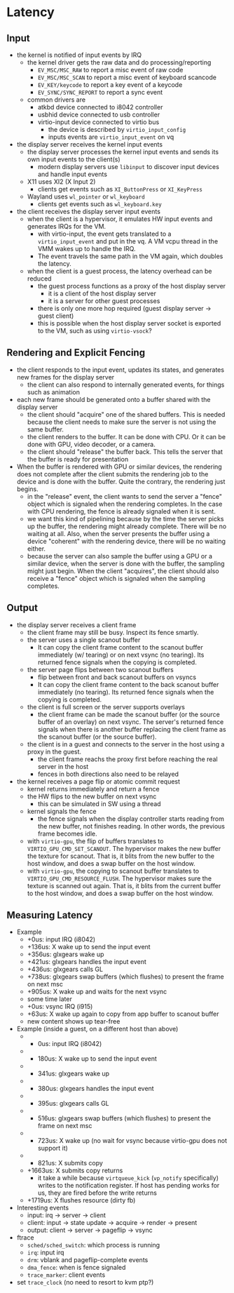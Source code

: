 # Latency

## Input

* the kernel is notified of input events by IRQ
  * the kernel driver gets the raw data and do processing/reporting
    * `EV_MSC/MSC_RAW` to report a misc event of raw code
    * `EV_MSC/MSC_SCAN` to report a misc event of keyboard scancode
    * `EV_KEY/keycode` to report a key event of a keycode
    * `EV_SYNC/SYNC_REPORT` to report a sync event
  * common drivers are
    * atkbd device connected to i8042 controller
    * usbhid device connected to usb controller
    * virtio-input device connected to virtio bus
      * the device is described by `virtio_input_config`
      * inputs events are `virtio_input_event` on vq
* the display server receives the kernel input events
  * the display server processes the kernel input events and sends its own
    input events to the client(s)
    * modern display servers use `libinput` to discover input devices and
      handle input events
  * X11 uses XI2 (X Input 2)
    * clients get events such as `XI_ButtonPress` or `XI_KeyPress`
  * Wayland uses `wl_pointer` or `wl_keyboard`
    * clients get events such as `wl_keyboard.key`
* the client receives the display server input events
  * when the client is a hypervisor, it emulates HW input events and generates
    IRQs for the VM.
    * with virtio-input, the event gets translated to a `virtio_input_event`
      and put in the vq.  A VM vcpu thread in the VMM wakes up to handle the
      IRQ.
    * The event travels the same path in the VM again, which doubles the
      latency.
  * when the client is a guest process, the latency overhead can be reduced
    * the guest process functions as a proxy of the host display server
      * it is a client of the host display server
      * it is a server for other guest processes
    * there is only one more hop required (guest display server -> guest
      client)
    * this is possible when the host display server socket is exported to the
      VM, such as using `virtio-vsock`?

## Rendering and Explicit Fencing

* the client responds to the input event, updates its states, and generates
  new frames for the display server
  * the client can also respond to internally generated events, for things
    such as animation
* each new frame should be generated onto a buffer shared with the display
  server
  * the client should "acquire" one of the shared buffers.  This is needed
    because the client needs to make sure the server is not using the same
    buffer.
  * the client renders to the buffer.  It can be done with CPU.  Or it can
    be done with GPU, video decoder, or a camera.
  * the client should "release" the buffer back.  This tells the server that
    the buffer is ready for presentation
* When the buffer is rendered with GPU or similar devices, the rendering does
  not complete after the client submits the rendering job to the device and is
  done with the buffer.  Quite the contrary, the rendering just begins.
  * in the "release" event, the client wants to send the server a "fence"
    object which is signaled when the rendering completes.  In the case with
    CPU rendering, the fence is already signaled when it is sent.
  * we want this kind of pipelining because by the time the server picks up
    the buffer, the rendering might already complete.  There will be no
    waiting at all.  Also, when the server presents the buffer using a device
    "coherent" with the rendering device, there will be no waiting either.
  * because the server can also sample the buffer using a GPU or a similar
    device, when the server is done with the buffer, the sampling might just
    begin.  When the client "acquires", the client should also receive a
    "fence" object which is signaled when the sampling completes.

## Output

* the display server receives a client frame
  * the client frame may still be busy.  Inspect its fence smartly.
  * the server uses a single scanout buffer
    * It can copy the client frame content to the scanout buffer immediately
      (w/ tearing) or on next vsync (no tearing).  Its returned fence signals
      when the copying is completed.
  * the server page flips between two scanout buffers
    * flip between front and back scanout buffers on vsyncs
    * It can copy the client frame content to the back scanout buffer
      immediately (no tearing).  Its returned fence signals when the copying
      is completed.
  * the client is full screen or the server supports overlays
    * the client frame can be made the scanout buffer (or the source buffer of
      an overlay) on next vsync.  The server's returned fence signals when
      there is another buffer replacing the client frame as the scanout buffer
      (or the source buffer).
  * the client is in a guest and connects to the server in the host using a
    proxy in the guest.
    * the client frame reachs the proxy first before reaching the real server
      in the host
    * fences in both directions also need to be relayed
* the kernel receives a page flip or atomic commit request
  * kernel returns immediately and return a fence
  * the HW flips to the new buffer on next vsync
    * this can be simulated in SW using a thread
  * kernel signals the fence
    * the fence signals when the display controller starts reading from the
      new buffer, not finishes reading.  In other words, the previous frame
      becomes idle.
  * with `virtio-gpu`, the flip of buffers translates to
    `VIRTIO_GPU_CMD_SET_SCANOUT`.  The hypervisor makes the new buffer the
    texture for scanout.  That is, it blits from the new buffer to the host
    window, and does a swap buffer on the host window.
  * with `virtio-gpu`, the copying to scanout buffer translates to
    `VIRTIO_GPU_CMD_RESOURCE_FLUSH`.  The hypervisor makes sure the texture is
    scanned out again.  That is, it blits from the current buffer to the host
    window, and does a swap buffer on the host window.

## Measuring Latency

* Example
  * +0us:   input IRQ (i8042)
  * +136us: X wake up to send the input event
  * +356us: glxgears wake up
  * +421us: glxgears handles the input event
  * +436us: glxgears calls GL
  * +738us: glxgears swap buffers (which flushes) to present the frame on next msc
  * +905us: X wake up and waits for the next vsync
  * some time later
  * +0us: vsync IRQ (i915)
  * +63us: X wake up again to copy from app buffer to scanout buffer
  * new content shows up tear-free
* Example (inside a guest, on a different host than above)
  * +   0us: input IRQ (i8042)
  * + 180us: X wake up to send the input event
  * + 341us: glxgears wake up
  * + 380us: glxgears handles the input event
  * + 395us: glxgears calls GL
  * + 516us: glxgears swap buffers (which flushes) to present the frame on next msc
  * + 723us: X wake up (no wait for vsync because virtio-gpu does not support
      it)
  * + 821us: X submits copy
  * +1663us: X submits copy returns
    * it take a while because `virtqueue_kick` (`vp_notify` specifically)
      writes to the notification register.  If host has pending works for us,
      they are fired before the write returns
  * +1719us: X flushes resource (dirty fb)
* Interesting events
  * input: irq -> server -> client
  * client: input -> state update -> acquire -> render -> present
  * output: client -> server -> pageflip -> vsync
* ftrace
  * `sched/sched_switch`: which process is running
  * `irq`: input irq
  * `drm`: vblank and pageflip-complete events
  * `dma_fence`: when is fence signaled
  * `trace_marker`: client events
* set `trace_clock` (no need to resort to kvm ptp?)
